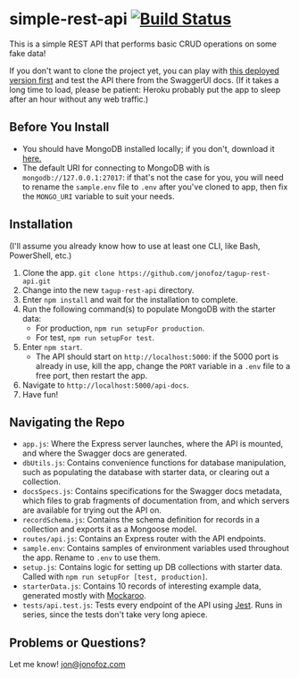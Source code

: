 

simple-rest-api [![Build Status](https://travis-ci.com/jonofoz/tagup-rest-api.svg?token=o3itZ4YG7Vp8DyLad8P4&branch=master)](https://travis-ci.com/jonofoz/tagup-rest-api)
==============

This is a simple REST API that performs basic CRUD operations on some fake data!

If you don't want to clone the project yet, you can play with [this deployed version first](https://simple-rest-api-jonofoz.herokuapp.com/api-docs/#/) and test the API there from the SwaggerUI docs. (If it takes a long time to load, please be patient: Heroku probably put the app to sleep after an hour without any web traffic.)

Before You Install
------------------
- You should have MongoDB installed locally; if you don't, download it [here.](https://www.mongodb.com/try/download/community) 
- The default URI for connecting to MongoDB with is `mongodb://127.0.0.1:27017`: if that's not the case for you, you will need to rename the `sample.env` file to `.env` after you've cloned to app, then fix the `MONGO_URI` variable to suit your needs.

Installation
------------
(I'll assume you already know how to use at least one CLI, like Bash, PowerShell, etc.)

1. Clone the app.
`git clone https://github.com/jonofoz/tagup-rest-api.git`
2. Change into the new `tagup-rest-api` directory.
3. Enter `npm install` and wait for the installation to complete.
4. Run the following command(s) to populate MongoDB with the starter data:
    - For production, `npm run setupFor production`.
    - For test, `npm run setupFor test`.
5. Enter `npm start`. 
    - The API should start on `http://localhost:5000`: if the 5000 port is already in use, kill the app, change the `PORT` variable in a `.env` file to a free port, then restart the app.
6. Navigate to `http://localhost:5000/api-docs`.
7. Have fun!

Navigating the Repo
-------------------
- `app.js`: Where the Express server launches, where the API is mounted, and where the Swagger docs are generated.
- `dbUtils.js`: Contains convenience functions for database manipulation, such as populating the database with starter data, or clearing out a collection.
- `docsSpecs.js`: Contains specifications for the Swagger docs metadata, which files to grab fragments of documentation from, and which servers are available for trying out the API on.
- `recordSchema.js`: Contains the schema definition for records in a collection and exports it as a Mongoose model.
- `routes/api.js`: Contains an Express router with the API endpoints.
- `sample.env`: Contains samples of environment variables used throughout the app. Rename to `.env` to use them.
- `setup.js`: Contains logic for setting up DB collections with starter data. Called with `npm run setupFor [test, production]`.
- `starterData.js`: Contains 10 records of interesting example data, generated mostly with [Mockaroo](https://www.mockaroo.com/).
- `tests/api.test.js`: Tests every endpoint of the API using [Jest](https://jestjs.io/). Runs in series, since the tests don't take very long apiece.

Problems or Questions?
----------------------
Let me know!
jon@jonofoz.com
